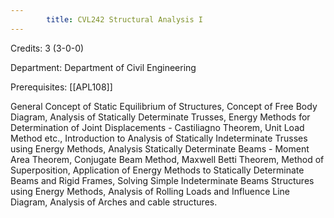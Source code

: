 ```yaml
---
        title: CVL242 Structural Analysis I
---
```

Credits: 3 (3-0-0)

Department: Department of Civil Engineering

Prerequisites: [[APL108]]

General Concept of Static Equilibrium of Structures, Concept of Free Body Diagram, Analysis of Statically Determinate Trusses, Energy Methods for Determination of Joint Displacements - Castiliagno Theorem, Unit Load Method etc., Introduction to Analysis of Statically Indeterminate Trusses using Energy Methods, Analysis Statically Determinate Beams - Moment Area Theorem, Conjugate Beam Method, Maxwell Betti Theorem, Method of Superposition, Application of Energy Methods to Statically Determinate Beams and Rigid Frames, Solving Simple Indeterminate Beams Structures using Energy Methods, Analysis of Rolling Loads and Influence Line Diagram, Analysis of Arches and cable structures.
